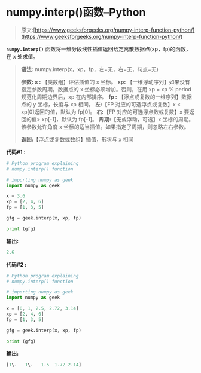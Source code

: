 # numpy.interp()函数–Python

> 原文:[https://www.geeksforgeeks.org/numpy-interp-function-python/](https://www.geeksforgeeks.org/numpy-interp-function-python/)

**`numpy.interp()`** 函数将一维分段线性插值返回给定离散数据点(xp，fp)的函数，在 x 处求值。

> **语法:** numpy.interp(x，xp，fp，左=无，右=无，句点=无)
> 
> **参数:**
> **x :** 【类数组】评估插值的 x 坐标。
> **xp:** 【一维浮动序列】如果没有指定参数周期，数据点的 x 坐标必须增加。否则，在用 xp = xp % period 规范化周期边界后，xp 在内部排序。
> **fp :** 【浮点或复数的一维序列】数据点的 y 坐标，长度与 xp 相同。
> **左:**【FP 对应的可选浮点或复数】x < xp[0]返回的值，默认为 fp[0]。
> **右:**【FP 对应的可选浮点数或复数】x 要返回的值> xp[-1]，默认为 fp[-1]。
> **周期:**【无或浮动，可选】x 坐标的周期。该参数允许角度 x 坐标的适当插值。如果指定了周期，则忽略左右参数。
> 
> **返回:**【浮点或复数或数组】插值，形状与 x 相同

**代码#1 :**

```py
# Python program explaining
# numpy.interp() function

# importing numpy as geek 
import numpy as geek 

x = 3.6
xp = [2, 4, 6]
fp = [1, 3, 5]

gfg = geek.interp(x, xp, fp)

print (gfg)
```

**输出:**

```py
2.6

```

**代码#2 :**

```py
# Python program explaining
# numpy.interp() function

# importing numpy as geek 
import numpy as geek 

x = [0, 1, 2.5, 2.72, 3.14]
xp = [2, 4, 6]
fp = [1, 3, 5]

gfg = geek.interp(x, xp, fp)

print (gfg)
```

**输出:**

```py
[1\.   1\.   1.5  1.72 2.14]

```